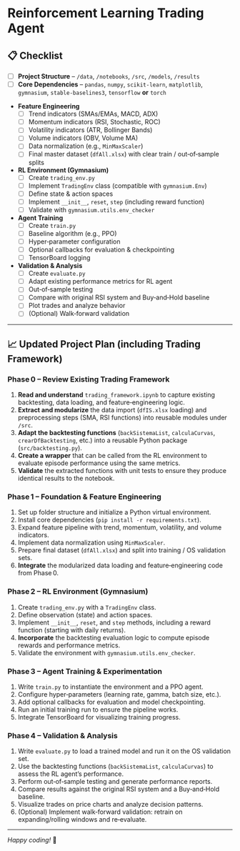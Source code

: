 # Reinforcement Learning Trading Agent

## 📋 Checklist

- [ ] **Project Structure** – `/data`, `/notebooks`, `/src`, `/models`, `/results`
- [ ] **Core Dependencies** – `pandas`, `numpy`, `scikit-learn`, `matplotlib`, `gymnasium`, `stable-baselines3`, `tensorflow` **or** `torch`
- **Feature Engineering**
  - [ ] Trend indicators (SMAs/EMAs, MACD, ADX)
  - [ ] Momentum indicators (RSI, Stochastic, ROC)
  - [ ] Volatility indicators (ATR, Bollinger Bands)
  - [ ] Volume indicators (OBV, Volume MA)
  - [ ] Data normalization (e.g., `MinMaxScaler`)
  - [ ] Final master dataset (`dfAll.xlsx`) with clear train / out‑of‑sample splits
- **RL Environment (Gymnasium)**
  - [ ] Create `trading_env.py`
  - [ ] Implement `TradingEnv` class (compatible with `gymnasium.Env`)
  - [ ] Define state & action spaces
  - [ ] Implement `__init__`, `reset`, `step` (including reward function)
  - [ ] Validate with `gymnasium.utils.env_checker`
- **Agent Training**
  - [ ] Create `train.py`
  - [ ] Baseline algorithm (e.g., PPO)
  - [ ] Hyper‑parameter configuration
  - [ ] Optional callbacks for evaluation & checkpointing
  - [ ] TensorBoard logging
- **Validation & Analysis**
  - [ ] Create `evaluate.py`
  - [ ] Adapt existing performance metrics for RL agent
  - [ ] Out‑of‑sample testing
  - [ ] Compare with original RSI system and Buy‑and‑Hold baseline
  - [ ] Plot trades and analyze behavior
  - [ ] (Optional) Walk‑forward validation

---

## 📈 Updated Project Plan (including Trading Framework)

### Phase 0 – Review Existing Trading Framework
1. **Read and understand** `trading_framework.ipynb` to capture existing backtesting, data loading, and feature‑engineering logic.
2. **Extract and modularize** the data import (`dfIS.xlsx` loading) and preprocessing steps (SMA, RSI functions) into reusable modules under `/src`.
3. **Adapt the backtesting functions** (`backSistemaList`, `calculaCurvas`, `crearDfBacktesting`, etc.) into a reusable Python package (`src/backtesting.py`).
4. **Create a wrapper** that can be called from the RL environment to evaluate episode performance using the same metrics.
5. **Validate** the extracted functions with unit tests to ensure they produce identical results to the notebook.

### Phase 1 – Foundation & Feature Engineering
1. Set up folder structure and initialize a Python virtual environment.
2. Install core dependencies (`pip install -r requirements.txt`).
3. Expand feature pipeline with trend, momentum, volatility, and volume indicators.
4. Implement data normalization using `MinMaxScaler`.
5. Prepare final dataset (`dfAll.xlsx`) and split into training / OS validation sets.
6. **Integrate** the modularized data loading and feature‑engineering code from Phase 0.

### Phase 2 – RL Environment (Gymnasium)
1. Create `trading_env.py` with a `TradingEnv` class.
2. Define observation (state) and action spaces.
3. Implement `__init__`, `reset`, and `step` methods, including a reward function (starting with daily returns).
4. **Incorporate** the backtesting evaluation logic to compute episode rewards and performance metrics.
5. Validate the environment with `gymnasium.utils.env_checker`.

### Phase 3 – Agent Training & Experimentation
1. Write `train.py` to instantiate the environment and a PPO agent.
2. Configure hyper‑parameters (learning rate, gamma, batch size, etc.).
3. Add optional callbacks for evaluation and model checkpointing.
4. Run an initial training run to ensure the pipeline works.
5. Integrate TensorBoard for visualizing training progress.

### Phase 4 – Validation & Analysis
1. Write `evaluate.py` to load a trained model and run it on the OS validation set.
2. Use the backtesting functions (`backSistemaList`, `calculaCurvas`) to assess the RL agent’s performance.
3. Perform out‑of‑sample testing and generate performance reports.
4. Compare results against the original RSI system and a Buy‑and‑Hold baseline.
5. Visualize trades on price charts and analyze decision patterns.
6. (Optional) Implement walk‑forward validation: retrain on expanding/rolling windows and re‑evaluate.

---

*Happy coding!* 🚀
